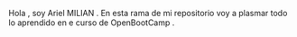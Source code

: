 Hola , soy Ariel MILIAN . En esta rama de mi repositorio voy a plasmar todo lo aprendido en e curso de OpenBootCamp .
